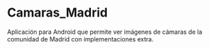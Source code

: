 # Camaras_Madrid
Aplicación para Android que permite ver imágenes de cámaras de la comunidad de Madrid con implementaciones extra.
